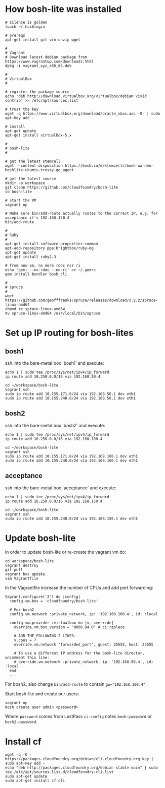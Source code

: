 # How bosh-lite was installed

```
# silence is golden
touch ~/.hushlogin

# prereqs
apt-get install git vim unzip wget

#
# Vagrant
# Download latest debian package from https://www.vagrantup.com/downloads.html
dpkg -i vagrant_xyz_x86_64.deb

#
# VirtualBox
#

# register the package source
echo 'deb http://download.virtualbox.org/virtualbox/debian vivid contrib' >> /etc/apt/sources.list

# trust the key
wget -q https://www.virtualbox.org/download/oracle_vbox.asc -O- | sudo apt-key add -

# install
apt-get update
apt-get install virtualbox-5.x

#
# bosh-lite
#

# get the latest stemcell
wget --content-disposition https://bosh.io/d/stemcells/bosh-warden-boshlite-ubuntu-trusty-go_agent

# get the latest source
mkdir -p workspace
git clone https://github.com/cloudfoundry/bosh-lite
cd bosh-lite

# start the VM
vagrant up

# Make sure bin/add-route actually routes to the correct IP, e.g. for acceptance it's 192.168.150.4
bin/add-route

#
# Ruby
#
apt-get install software-properties-common
apt-add-repository ppa:brightbox/ruby-ng
apt-get update
apt-get install ruby2.3

# from now on, no more rdoc nor ri
echo 'gem: --no-rdoc --no-ri' >> ~/.gemrc
gem install bundler bosh_cli

#
# spruce
#
wget https://github.com/geofffranks/spruce/releases/download/x.y.z/spruce-linux-amd64
chmod +x spruce-linux-amd64
mv spruce-linux-amd64 /usr/local/bin/spruce
```

# Set up IP routing for bosh-lites

## bosh1

ssh into the bare-metal box 'bosh1' and execute:

```
echo 1 | sudo tee /proc/sys/net/ipv4/ip_forward
ip route add 10.250.0.0/16 via 192.168.50.4

cd ~/workspace/bosh-lite
vagrant ssh
sudo ip route add 10.155.171.0/24 via 192.168.50.1 dev eth1
sudo ip route add 10.155.248.0/24 via 192.168.50.1 dev eth1
```

## bosh2

ssh into the bare-metal box 'bosh2' and execute:

```
echo 1 | sudo tee /proc/sys/net/ipv4/ip_forward
ip route add 10.250.0.0/16 via 192.168.100.4

cd ~/workspace/bosh-lite
vagrant ssh
sudo ip route add 10.155.171.0/24 via 192.168.100.1 dev eth1
sudo ip route add 10.155.248.0/24 via 192.168.100.1 dev eth1
```

## acceptance

ssh into the bare-metal box 'acceptance' and execute:

```
echo 1 | sudo tee /proc/sys/net/ipv4/ip_forward
ip route add 10.250.0.0/16 via 192.168.150.4

cd ~/workspace/bosh-lite
vagrant ssh
sudo ip route add 10.155.248.0/24 via 192.168.150.1 dev eth1
```

# Update bosh-lite

In order to update bosh-lite or re-create the vagrant vm do:

```
cd workspace/bosh-lite
vagrant destroy
git pull
vagrant box update
vim Vagrantfile
```

In the Vagrantfile increase the number of CPUs and add port forwarding:

```
Vagrant.configure('2') do |config|
  config.vm.box = 'cloudfoundry/bosh-lite'
  
  # For bosh2
  config.vm.network :private_network, ip: '192.168.100.4', id: :local 

  config.vm.provider :virtualbox do |v, override|
    override.vm.box_version = '9000.94.0' # ci:replace

    # ADD THE FOLLOWING 2 LINES:
    v.cpus = 7
    override.vm.network "forwarded_port", guest: 25555, host: 25555

    # To use a different IP address for the bosh-lite director, uncomment this line:
    # override.vm.network :private_network, ip: '192.168.59.4', id: :local
  end
  ...
```

For bosh2, also change `bin/add-route` to contain `gw="192.168.100.4"`.

Start bosh-lite and create our users:

```
vagrant up
bosh create user admin <password>
```

Where `password` comes from LastPass `ci-config` notes `bosh-password` or `bosh2-password`.
# Install cf

```
wget -q -O - https://packages.cloudfoundry.org/debian/cli.cloudfoundry.org.key | sudo apt-key add -
echo "deb http://packages.cloudfoundry.org/debian stable main" | sudo tee /etc/apt/sources.list.d/cloudfoundry-cli.list
sudo apt-get update
sudo apt-get install cf-cli
```
